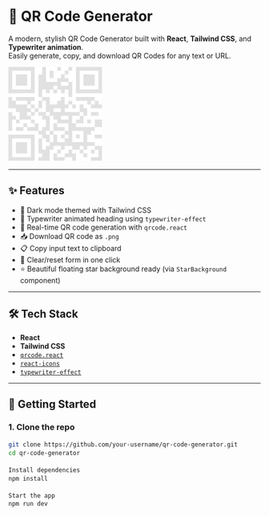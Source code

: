 # 🔳 QR Code Generator

A modern, stylish QR Code Generator built with **React**, **Tailwind CSS**, and **Typewriter animation**.  
Easily generate, copy, and download QR Codes for any text or URL.

![Preview](./public/logo.png) <!-- Optional: tambahkan screenshot UI -->

---

## ✨ Features

- 🎨 Dark mode themed with Tailwind CSS
- 🎹 Typewriter animated heading using `typewriter-effect`
- 🧠 Real-time QR code generation with `qrcode.react`
- 📥 Download QR code as `.png`
- 📋 Copy input text to clipboard
- 🧽 Clear/reset form in one click
- ⭐️ Beautiful floating star background ready (via `StarBackground` component)

---

## 🛠️ Tech Stack

- **React**
- **Tailwind CSS**
- [`qrcode.react`](https://www.npmjs.com/package/qrcode.react)
- [`react-icons`](https://react-icons.github.io/react-icons/)
- [`typewriter-effect`](https://www.npmjs.com/package/typewriter-effect)

---

## 🚀 Getting Started

### 1. Clone the repo
```bash
git clone https://github.com/your-username/qr-code-generator.git
cd qr-code-generator

Install dependencies
npm install

Start the app
npm run dev
